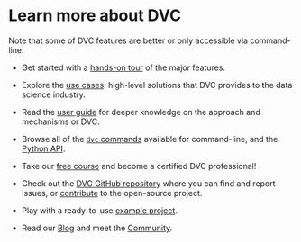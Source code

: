 # Learn more about DVC

Note that some of DVC features are better or only accessible via command-line.

<!-- DVC documentation -->

- Get started with a [hands-on tour] of the major features.

- Explore the [use cases]: high-level solutions that DVC provides to the data
  science industry.

- Read the [user guide] for deeper knowledge on the approach and mechanisms or
  DVC.

- Browse all of the [`dvc` commands] available for command-line, and the [Python
  API].

[hands-on tour]: https://dvc.org/doc/start
[use cases]: https://dvc.org/doc/use-cases
[user guide]: https://dvc.org/doc/user-guide
[`dvc` commands]: https://dvc.org/doc/command-reference
[python api]: https://dvc.org/doc/api-reference

<!-- More resources -->

- Take our [free course] and become a certified DVC professional!

- Check out the [DVC GitHub repository] where you can find and report issues, or
  [contribute] to the open-source project.

- Play with a ready-to-use [example project].

- Read our [Blog] and meet the [Community].

[dvc github repository]: https://github.com/iterative/dvc
[contribute]: https://dvc.org/doc/contributing/core
[example project]: https://github.com/iterative/example-get-started
[free course]: https://learn.iterative.ai/
[blog]: https://dvc.org/blog
[community]: https://dvc.org/community
